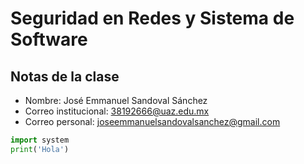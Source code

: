 # Seguridad en Redes y Sistema de Software

## Notas de la clase

- Nombre: José Emmanuel Sandoval Sánchez
- Correo institucional: 38192666@uaz.edu.mx
- Correo personal: joseemmanuelsandovalsanchez@gmail.com

```python
import system
print('Hola')

```